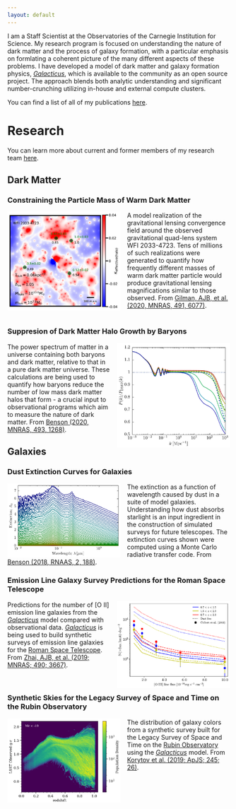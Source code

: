 ```yaml
---
layout: default
---
```


I am a Staff Scientist at the Observatories of the Carnegie Institution for Science. My research program is focused on
understanding the nature of dark matter and the process of galaxy formation, with a particular emphasis on formlating a coherent
picture of the many different aspects of these problems. I have developed a model of dark matter and galaxy formation physics,
[_Galacticus_](https://github.com/galacticusorg/galacticus/wiki), which is available to the community as an open source
project. The approach blends both analytic understanding and significant number-crunching utilizing in-house and external compute
clusters.

You can find a list of all of my publications [here](https://ui.adsabs.harvard.edu/user/libraries/YpLS0CLeQdSxHJbiIl1bQA).

# Research

You can learn more about current and former members of my research team [here](./team.html).

## Dark Matter

### Constraining the Particle Mass of Warm Dark Matter

<img src="./assets/img/lensing.png" alt="gravitational quad lens" style="width:256px; float: left; margin-right: 15px;"/> 

A model realization of the gravitational lensing convergence field around the observed gravitational quad-lens system WFI
2033-4723. Tens of millions of such realizations were generated to quantify how frequently different masses of warm dark matter
particle would produce gravitational lensing magnifications similar to those observed. From [Gilman, AJB, et al. (2020, MNRAS,
491, 6077)](https://ui.adsabs.harvard.edu/abs/2020MNRAS.491.6077G/abstract).
<br>
<br>

### Suppresion of Dark Matter Halo Growth by Baryons

<img src="./assets/img/power_spectrum.png" alt="dark matter power spectrum" style="width:256px; float: right; margin-left: 15px;"/> 

The power spectrum of matter in a universe containing both baryons and dark matter, relative to that in a pure dark matter
universe.  These calculations are being used to quantify how baryons reduce the number of low mass dark matter halos that form - a
crucial input to observational programs which aim to measure the nature of dark matter. From [Benson (2020, MNRAS, 493,
1268)](https://ui.adsabs.harvard.edu/abs/2020MNRAS.493.1268B/abstract).
<br>

## Galaxies

### Dust Extinction Curves for Galaxies

<img src="./assets/img/extinction_curves.png" alt="dust extinction curves" style="width:256px; float: left; margin-right: 15px;"/> 

The extinction as a function of wavelength caused by dust in a suite of model galaxies. Understanding how dust absorbs starlight
is an input ingredient in the construction of simulated surveys for future telescopes. The extinction curves shown were computed
using a Monte Carlo radiative transfer code. From [Benson (2018, RNAAS, 2,
188)](https://ui.adsabs.harvard.edu/abs/2018RNAAS...2..188B/abstract).
<br>

### Emission Line Galaxy Survey Predictions for the Roman Space Telescope

<img src="./assets/img/elgCounts.png" alt="emission line galaxy counts" style="width:256px; float: right; margin-left: 15px;"/> 

Predictions for the number of \[O II\] emission line galaxies from the [_Galacticus_](https://github.com/galacticusorg/galacticus/wiki) model compared with observational data. [_Galacticus_](https://github.com/galacticusorg/galacticus/wiki) is being used to build synthetic surveys of emission line galaxies for the [Roman Space Telescope](https://roman.gsfc.nasa.gov/). From [Zhai, AJB, et al. (2019; MNRAS; 490; 3667)](https://ui.adsabs.harvard.edu/abs/2019MNRAS.490.3667Z/abstract).
<br>
<br>
<br>

### Synthetic Skies for the Legacy Survey of Space and Time on the Rubin Observatory

<img src="./assets/img/colors.png" alt="galaxy color distribution" style="width:256px; float: left; margin-right: 15px;"/> 

The distribution of galaxy colors from a synthetic survey built for the Legacy Survey of Space and Time on the [Rubin Observatory](https://www.lsst.org/) using the [_Galacticus_](https://github.com/galacticusorg/galacticus/wiki) model. From [Korytov et al. (2019; ApJS; 245; 26)](https://ui.adsabs.harvard.edu/abs/2019ApJS..245...26K/abstract).
<br>
